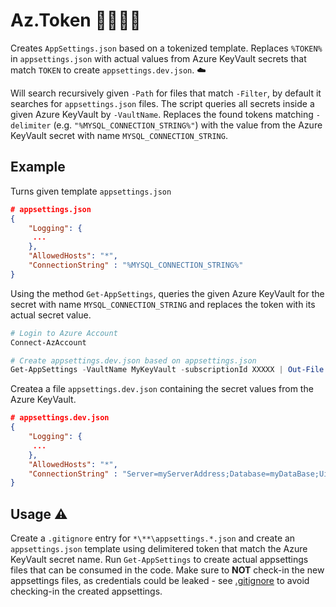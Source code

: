 # Az.Token 👩‍💻👨‍💻

Creates `AppSettings.json` based on a tokenized template. Replaces `%TOKEN%` in `appsettings.json` with actual values from Azure KeyVault secrets that match `TOKEN` to create  `appsettings.dev.json`. ☁️

Will search recursively given `-Path` for files that match `-Filter`, by default it searches for `appsettings.json` files. The script queries all secrets inside a given Azure KeyVault by `-VaultName`. Replaces the found tokens matching `-delimiter` (e.g. `"%MYSQL_CONNECTION_STRING%"`) with the value from the Azure KeyVault secret with name `MYSQL_CONNECTION_STRING`.

## Example

Turns given template `appsettings.json`

```json
# appsettings.json
{
    "Logging": {
     ...
    },
    "AllowedHosts": "*",
    "ConnectionString" : "%MYSQL_CONNECTION_STRING%"
}
```

Using the method `Get-AppSettings`, queries the given Azure KeyVault for the secret with name `MYSQL_CONNECTION_STRING` and replaces the token with its actual secret value.

```powershell
# Login to Azure Account
Connect-AzAccount

# Create appsettings.dev.json based on appsettings.json
Get-AppSettings -VaultName MyKeyVault -subscriptionId XXXXX | Out-File "appsettings.dev.json"
```

Createa a file `appsettings.dev.json` containing the secret values from the Azure KeyVault.

```json
# appsettings.dev.json
{
    "Logging": {
     ...
    },
    "AllowedHosts": "*",
    "ConnectionString" : "Server=myServerAddress;Database=myDataBase;Uid=myUsername;Pwd=myPassword;"
}
```

## Usage ⚠️

Create a `.gitignore` entry for `*\**\appsettings.*.json` and create an `appsettings.json` template using delimitered token that match the Azure KeyVault secret name. Run `Get-AppSettings` to create actual appsettings files that can be consumed in the code. Make sure to **NOT** check-in the new appsettings files, as credentials could be leaked - see [.gitignore](.gitignore) to avoid checking-in the created appsettings.

